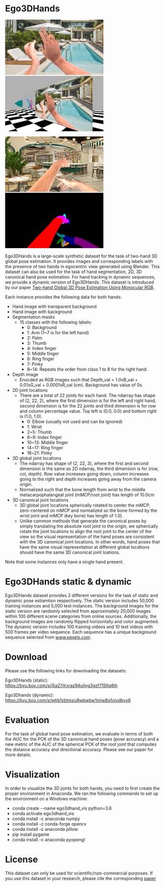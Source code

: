 # Ego3DHands
<img src="imgs/image_sample1.png" width="320">    <img src="imgs/image_sample1_sideview.png" width="320">

<img src="imgs/image_sample2.png" width="320">    <img src="imgs/image_sample2_seg.png" width="320">

Ego3DHands is a large-scale synthetic dataset for the task of two-hand 3D global pose estimation. It provides images and corresponding labels with the presence of two hands in egocentric view generated using Blender. This dataset can also be used for the task of hand segmentation, 2D, 3D canonical hand pose estimation. For hand tracking in dynamic sequences, we provide a dynamic version of Ego3DHands. This dataset is introduced by our paper [Two-hand Global 3D Pose Estimation Using Monocular RGB](https://arxiv.org/abs/2006.01320).

Each instance provides the following data for both hands:
  * Hand image with transparent background
  * Hand image with background
  * Segmentation masks 
    * 15 classes with the following labels:
      * 0: Background
      * 1: Arm (1~7 is for the left hand)
      * 2: Palm
      * 3: Thumb
      * 4: Index finger
      * 5: Middle finger
      * 6: Ring finger
      * 7: Pinky
      * 8~14: Repeats the order from class 1 to 8 for the right hand.
  * Depth image 
    * Enocded as RGB images such that Depth_val = 1.0xB_val + 0.01xG_val + 0.0001xR_val (cm). Background has value of 0s.
  * 2D joint locations 
    * There are a total of 22 joints for each hand. The ndarray has shape of (2, 22, 2), where the first dimension is for the left and right hand, second dimension is for the 22 joints and third dimension is for row and column percentage value. Top left is (0.0, 0.0) and bottom right is (1.0, 1.0).
      * 0: Elbow (usually not used and can be ignored)
      * 1: Wrist
      * 2~5: Thumb
      * 6~9: Index finger
      * 10~13: Middle finger
      * 14~17: Ring finger
      * 18~21: Pinky
  * 3D global joint locations
    * The ndarray has shape of (2, 22, 3), where the first and second dimension is the same as 2D ndarray, the third dimension is for (row, col, depth). Row value increases going down, column increases going to the right and depth increases going away from the camera origin.
    * Normalized such that the bone length from wrist to the middle metacarpophalangeal joint (mMCP/root joint) has length of 10.0cm
  * 3D canonical joint locations 
    * 3D global joint locations spherically rotated to center the mMCP, zero-centered on mMCP and normalized so the bone formed by the wrist joint and mMCP (key bone) has length of 1.0). 
    * Unlike common methods that generate the canonical poses by simply translating the absolute root joint to the origin, we spherically rotate the joint locations to align the root joint to the center of the view so the visual representation of the hand poses are consistent with the 3D canonical joint locations. In other words, hand poses that have the same visual representation at different global locations should have the same 3D canonical joint loations.

Note that some instances only have a single hand present.

# Ego3DHands static & dynamic
Ego3DHands dataset provides 2 different versions for the task of static and dynamic pose estiamtion respectively. The static version includes 50,000 training instances and 5,000 test instances. The background images for the static version are randomly selected from approximately 20,000 images within 100 different scene categories from online sources. Additionally, the background images are randomly flipped horizontally and color augmented. The dynamic version includes 100 training videos and 10 test videos with 500 frames per video sequence. Each sequence has a unique background sequence selected from www.pexels.com.

# Download
Please use the following links for downloading the datasets:

Ego3DHands (static):
https://byu.box.com/s/j5a27ilrxraz94ujlvg3gzf715fiq8ih

Ego3Dhands (dynamic):
https://byu.box.com/s/wtib1zbtmzu9wbwbw1miw8q1oivdbyx6

# Evaluation
For the task of global hand pose estimation, we evaluate in terms of both the AUC for the PCK of the 3D canonical hand poses (pose accuracy) and a new metric of the AUC of the spherical PCK of the root joint that computes the distance accuracy and directional accuracy. Please see our paper for more details.

# Visualization
In order to visualize the 3D joints for both hands, you need to first create the proper environment in Anaconda. We ran the following commands to set up the environment on a Windows machine:
- conda create --name ego3dhand_vis python=3.6
- conda activate ego3dhand_vis
- conda install -c anaconda numpy
- conda install -c conda-forge opencv
- conda install -c anaconda pillow
- pip install pygame
- conda install -c anaconda pyopengl
# License
This dataset can only be used for scientific/non-commercial purposes. If you use this dataset in your research, please cite the corresponding [paper](https://arxiv.org/abs/2006.01320)


